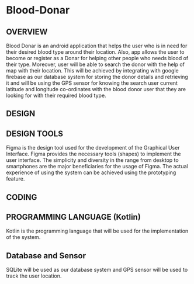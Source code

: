 # Blood-Donar

## OVERVIEW

Blood Donar is an android application that helps the user who is in need for their desired blood type around their location. Also, app allows the user to become or register as a Donar for helping other people who needs blood of their type. Moreover, user will be able to search the donor with the help of map with their location. This will be achieved by integrating with google firebase as our database system for storing the donor details and retrieving it and will be using the GPS sensor for knowing the search user current latitude and longitude co-ordinates with the blood donor user that they are looking for with their required blood type. 

##	DESIGN

## DESIGN TOOLS
 
Figma is the design tool used for the development of the Graphical User Interface. Figma provides the necessary tools (shapes) to implement the user interface. The simplicity and diversity in the range from desktop to smartphones are the major beneficiaries for the usage of Figma. The actual experience of using the system can be achieved using the prototyping feature. 

##	CODING
##	PROGRAMMING LANGUAGE (Kotlin) 
Kotlin is the programming language that will be used for the implementation of the system. 

##	Database and Sensor   
SQLite will be used as our database system and GPS sensor will be used to track the user location.



